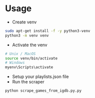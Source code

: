 # Usage
- Create venv
```bash
sudo apt-get install -f -y python3-venv
python3 -m venv venv
```
- Activate the venv
```bash
# Unix / MacOS
source venv/bin/activate
# Windows
myenv\Scripts\activate
```
- Setup your playlists.json file
- Run the scraper
```python
python scrape_games_from_igdb.py.py
```